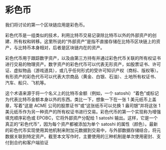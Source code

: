 # 彩色币

我们将讨论的第一个区块链应用是彩色币。

 彩色代币是一组类似的技术，利用比特币交易记录除比特币以外的外部资产的创建、所有权和转移。这里所说的“外部资产”是指不直接存储在比特币区块链上的资产，与比特币本身相对，后者是区块链内在的资产。

彩色代币用于跟踪数字资产，以及由第三方持有并通过彩色代币关联的所有权证书进行交易的物理资产。数字资产的彩色代币可以代表无形资产，如股票证书、许可证、虚拟物品（游戏道具），或几乎任何形式的受许可知识产权（商标、版权等）。有形资产的彩色代币可以代表大宗商品（黄金、白银、石油）、土地所有权证书、汽车、船只、飞机等。

这个术语来源于将一个名义上的比特币金额（例如，一个 satoshi）“着色”或标记为代表比特币金额本身以外的东西。类比一下，想象一下在一张 1 美元纸币上盖章，写着“这是 ACME 公司的股票证书”或“这张纸币可以兑换 1 盎司银”并将这张 1 美元纸币作为另一种资产的所有权证书进行交易。彩色代币的第一个实现称为增强填充顺序彩色或 EPOBC，它将外部资产分配给 1 satoshi 输出。这样，它是一个真正的“彩色代币”，因为每个资产都被添加为单个 satoshi 的属性（颜色）。最新的彩色代币实现使用其他机制来附加元数据到交易中，与外部数据存储结合，将元数据关联到特定资产。截至本文写作时，主要使用的三种机制是单次使用密封、支付到合约和客户端验证

